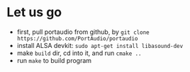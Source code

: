 # Let us go
- first, pull portaudio from github, by `git clone https://github.com/PortAudio/portaudio`
- install ALSA devkit: `sudo apt-get install libasound-dev`
- make `build` dir, cd into it, and run `cmake ..`
- run `make` to build program